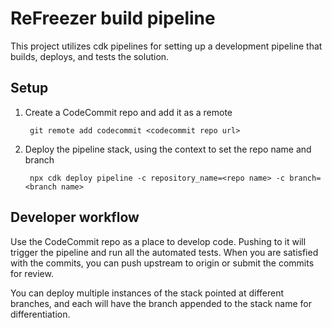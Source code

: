# ReFreezer build pipeline

This project utilizes cdk pipelines for setting up a development pipeline that builds, deploys, and tests the solution.

## Setup

1. Create a CodeCommit repo and add it as a remote

        git remote add codecommit <codecommit repo url>

2. Deploy the pipeline stack, using the context to set the repo name and branch

        npx cdk deploy pipeline -c repository_name=<repo name> -c branch=<branch name>

## Developer workflow

Use the CodeCommit repo as a place to develop code. Pushing to it will trigger the pipeline and run all the automated
tests. When you are satisfied with the commits, you can push upstream to origin or submit the commits for review.

You can deploy multiple instances of the stack pointed at different branches, and each will have the branch appended to
the stack name for differentiation.
